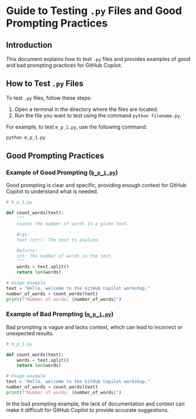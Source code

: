 # Guide to Testing `.py` Files and Good Prompting Practices

## Introduction

This document explains how to test `.py` files and provides examples of good and bad prompting practices for GitHub Copilot.

## How to Test `.py` Files

To test `.py` files, follow these steps:

1. Open a terminal in the directory where the files are located.
2. Run the file you want to test using the command `python filename.py`.

For example, to test `m_p_1.py`, use the following command:

```sh
python m_p_1.py
```

## Good Prompting Practices

### Example of Good Prompting ([`b_p_1.py`](command:_github.copilot.openRelativePath?%5B%7B%22scheme%22%3A%22file%22%2C%22authority%22%3A%22%22%2C%22path%22%3A%22%2Fhome%2Fandy%2FPYTHON%2FZITON%2FWorkShop%2FCopilotWorkShop%2Fb_p_1.py%22%2C%22query%22%3A%22%22%2C%22fragment%22%3A%22%22%7D%2C%229d9bd4fb-cf38-453e-9ba4-cecb4cc3c059%22%5D "/home/andy/PYTHON/ZITON/WorkShop/CopilotWorkShop/b_p_1.py"))

Good prompting is clear and specific, providing enough context for GitHub Copilot to understand what is needed.

```python
# b_p_1.py

def count_words(text):
    """
    Counts the number of words in a given text.

    Args:
    text (str): The text to analyze.

    Returns:
    int: The number of words in the text.
    """
    words = text.split()
    return len(words)

# Usage example
text = "Hello, welcome to the GitHub Copilot workshop."
number_of_words = count_words(text)
print(f"Number of words: {number_of_words}")
```

### Example of Bad Prompting ([`m_p_1.py`](command:_github.copilot.openRelativePath?%5B%7B%22scheme%22%3A%22file%22%2C%22authority%22%3A%22%22%2C%22path%22%3A%22%2Fhome%2Fandy%2FPYTHON%2FZITON%2FWorkShop%2FCopilotWorkShop%2Fm_p_1.py%22%2C%22query%22%3A%22%22%2C%22fragment%22%3A%22%22%7D%2C%229d9bd4fb-cf38-453e-9ba4-cecb4cc3c059%22%5D "/home/andy/PYTHON/ZITON/WorkShop/CopilotWorkShop/m_p_1.py"))

Bad prompting is vague and lacks context, which can lead to incorrect or unexpected results.

```python
# m_p_1.py

def count_words(text):
    words = text.split()
    return len(words)

# Usage example
text = "Hello, welcome to the GitHub Copilot workshop."
number_of_words = count_words(text)
print(f"Number of words: {number_of_words}")
```

In the bad prompting example, the lack of documentation and context can make it difficult for GitHub Copilot to provide accurate suggestions.

